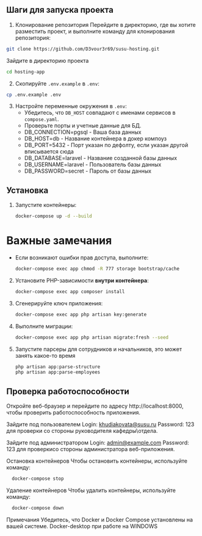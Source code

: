 ## Шаги для запуска проекта


1. Клонирование репозитория
Перейдите в директорию, где вы хотите разместить проект, и выполните команду для клонирования репозитория:
```bash
git clone https://github.com/D3vour3r69/susu-hosting.git
```
Зайдите в директорию проекта
```bash
cd hosting-app
```

2. Скопируйте `.env.example` в `.env`:
```bash
cp .env.example .env
```
   
3. Настройте переменные окружения в `.env`:
   - Убедитесь, что `DB_HOST` совпадают с именами сервисов в `compose.yaml`.
   - Проверьте порты и учетные данные для БД.
   - DB_CONNECTION=pgsql - Ваша база данных
   - DB_HOST=db - Название контейнера в докер компоуз
   - DB_PORT=5432 - Порт указан по дефолту, если указан другой вписывается сюда
   - DB_DATABASE=laravel - Название созданной базы данных
   - DB_USERNAME=laravel - Пользователь базы данных
   - DB_PASSWORD=secret - Пароль от базы данных

## Установка

1. Запустите контейнеры:
   ```bash
   docker-compose up -d --build
   ```
# Важные замечания
- Если возникают ошибки прав доступа, выполните:
  ```bash
  docker-compose exec app chmod -R 777 storage bootstrap/cache
  ```
2. Установите PHP-зависимости **внутри контейнера**:
   ```bash
   docker-compose exec app composer install
   ```

3. Сгенерируйте ключ приложения:
   ```bash
   docker-compose exec app php artisan key:generate
   ```

4. Выполните миграции:
   ```bash
   docker-compose exec app php artisan migrate:fresh --seed
   ```
5. Запустите парсеры для сотрудников и начальников, это может занять какое-то время
   ```bash
   php artisan app:parse-structure
   php artisan app:parse-employees      
   ```
## Проверка работоспособности

  Откройте веб-браузер и перейдите по адресу http://localhost:8000, чтобы проверить работоспособность приложения.

   Зайдите под пользователем Login: khudiakovata@susu.ru Password: 123 для проверки со стороны руководителя кафедры\отдела.

   Зайдите под администратором Login: admin@example.com Password: 123 для проверкисо стороны администратора веб-приложения.
 
Остановка контейнеров
Чтобы остановить контейнеры, используйте команду:
```bash
  docker-compose stop
```
 Удаление контейнеров
Чтобы удалить контейнеры, используйте команду:
```bash
  docker-compose down
```
Примечания
Убедитесь, что Docker и Docker Compose установлены на вашей системе.
Docker-desktop при работе на WINDOWS


